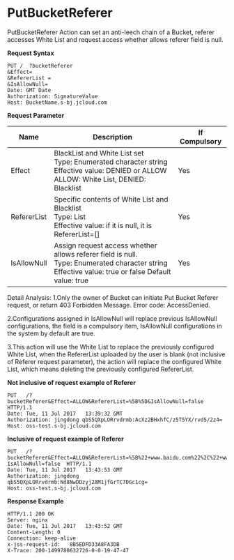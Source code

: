 # PutBucketReferer

PutBucketReferer Action can set an anti-leech chain of a Bucket, referer accesses White List and request access whether allows referer field is null.

**Request Syntax**

```
PUT /  ?bucketReferer
&Effect=
&RefererList =
&IsAllowNull=
Date: GMT Date
Authorization: SignatureValue
Host: BucketName.s-bj.jcloud.com
```
**Request Parameter**

|Name|Description|If Compulsory|
|-|-|-|
|Effect|BlackList and White List set <br>Type: Enumerated character string<br>Effective value: DENIED or ALLOW<br>ALLOW: White List, DENIED: Blacklist|Yes|
|RefererList|Specific contents of White List and Blacklist<br>Type: List<String><br>Effective value: if it is null, it is RefererList=[]|Yes|
|IsAllowNull|Assign request access whether allows referer field is null. <br>Type: Enumerated character string<br>Effective value: true or false Default value: true|Yes|

Detail Analysis:
1.Only the owner of Bucket can initiate Put Bucket Referer request, or return 403 Forbidden Message. Error code: AccessDenied.

2.Configurations assigned in IsAllowNull will replace previous IsAllowNull configurations, the field is a compulsory item, IsAllowNull configurations in the system by default are true.

3.This action will use the White List to replace the previously configured White List, when the RefererList uploaded by the user is blank (not inclusive of Referer request parameter), the action will replace the configured White List, which means deleting the previously configured RefererList.

**Not inclusive of request example of Referer**
```
PUT   /?bucketReferer&Effect=ALLOW&RefererList=%5B%5D&IsAllowNull=false   HTTP/1.1
Date: Tue, 11 Jul 2017   13:39:32 GMT
Authorization: jingdong qbS5QXpLORrvdrmb:AcXz2BHxhfC/z5T5YX/rvdS/2z4=
Host: oss-test.s-bj.jcloud.com
```
**Inclusive of request example of Referer**
```
PUT   /?bucketReferer&Effect=ALLOW&RefererList=%5B%22+www.baidu.com%22%2C%22+www.google.com%22%5D& 
IsAllowNull=false  HTTP/1.1
Date: Tue, 11 Jul 2017   13:43:53 GMT
Authorization: jingdong   qbS5QXpLORrvdrmb:Nd8NwDDzyj28M1jfGrTC7DGc1cg=
Host: oss-test.s-bj.jcloud.com
```

**Response Example** 
```
HTTP/1.1 200 OK
Server: nginx
Date: Tue, 11 Jul 2017   13:43:52 GMT
Content-Length: 0
Connection: keep-alive
x-jss-request-id:   8B5EDFD33A8FA3DB
X-Trace: 200-1499780632726-0-0-19-47-47
```
